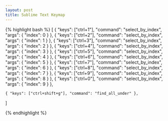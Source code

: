 ```yaml
---
layout: post
title: Sublime Text Keymap
---
```


{% highlight bash %}
[
	{ "keys": ["ctrl+1"], "command": "select_by_index", "args": { "index": 0 } },
	{ "keys": ["ctrl+2"], "command": "select_by_index", "args": { "index": 1 } },
	{ "keys": ["ctrl+3"], "command": "select_by_index", "args": { "index": 2 } },
	{ "keys": ["ctrl+4"], "command": "select_by_index", "args": { "index": 3 } },
	{ "keys": ["ctrl+5"], "command": "select_by_index", "args": { "index": 4 } },
	{ "keys": ["ctrl+6"], "command": "select_by_index", "args": { "index": 5 } },
	{ "keys": ["ctrl+7"], "command": "select_by_index", "args": { "index": 6 } },
	{ "keys": ["ctrl+8"], "command": "select_by_index", "args": { "index": 7 } },
	{ "keys": ["ctrl+9"], "command": "select_by_index", "args": { "index": 8 } },
	{ "keys": ["ctrl+0"], "command": "select_by_index", "args": { "index": 9 } },

	{ "keys": ["ctrl+shift+g"], "command": "find_all_under" },
]

{% endhighlight %}